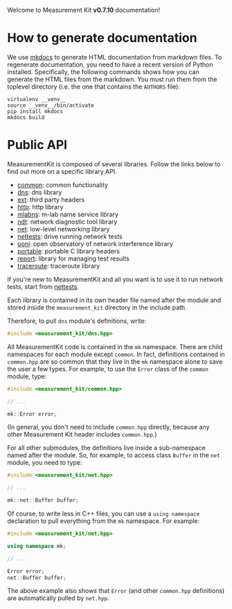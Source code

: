 Welcome to Measurement Kit **v0.7.10** documentation!

# How to generate documentation

We use [mkdocs](http://www.mkdocs.org/) to generate HTML documentation
from markdown files. To regenerate documentation, you need to have a
recent version of Python installed. Specifically, the following commands
shows how you can generate the HTML files from the markdown. You must
run them from the toplevel directory (i.e. the one that contains the
`AUTHORS` file):

```
virtualenv __venv__
source __venv__/bin/activate
pip install mkdocs
mkdocs build
```

# Public API

MeasurementKit is composed of several libraries. Follow the links below
to find out more on a specific library API.

- [common](api/common.md): common functionality
- [dns](api/dns.md): dns library
- [ext](api/ext.nd): third party headers
- [http](api/http.md): http library
- [mlabns](api/mlabns.md): m-lab name service library
- [ndt](api/ndt.md): network diagnostic tool library
- [net](api/net.md): low-level networking library
- [nettests](api/nettests.md): drive running network tests
- [ooni](api/ooni.md): open observatory of network interference library
- [portable](api/portable.md): portable C library headers
- [report](api/report.md): library for managing test results
- [traceroute](api/traceroute.md): traceroute library

If you're new to MeasurementKit and all you want is to use it to run
network tests, start from [nettests](api/nettests.md).

Each library is contained in its own header file named after the module and
stored inside the `measurement_kit` directory in the include path.

Therefore, to pull `dns` module's definitions, write:

```C++
#include <measurement_kit/dns.hpp>
```

All MeasurementKit code is contained in the `mk` namespace. There are
child namespaces for each module except `common`. In fact, definitions
contained in `common.hpp` are so common that they live in the `mk`
namespace alone to save the user a few types. For example, to use the
`Error` class of the `common` module, type:

```C++
#include <measurement_kit/common.hpp>

// ...

mk::Error error;
```

(In general, you don't need to include `common.hpp` directly, because any
other Measurement Kit header includes `common.hpp`.)

For all other submodules, the definitions live inside a sub-namespace
named after the module. So, for example, to access class `Buffer` in
the `net` module, you need to type:

```C++
#include <measurement_kit/net.hpp>

// ...

mk::net::Buffer buffer;
```

Of course, to write less in C++ files, you can use a `using namespace`
declaration to pull everything from the `mk` namespace. For example:

```C++
#include <measurement_kit/net.hpp>

using namespace mk;

// ...

Error error;
net::Buffer buffer;
```

The above example also shows that `Error` (and other `common.hpp` definitions)
are automatically pulled by `net.hpp`.

